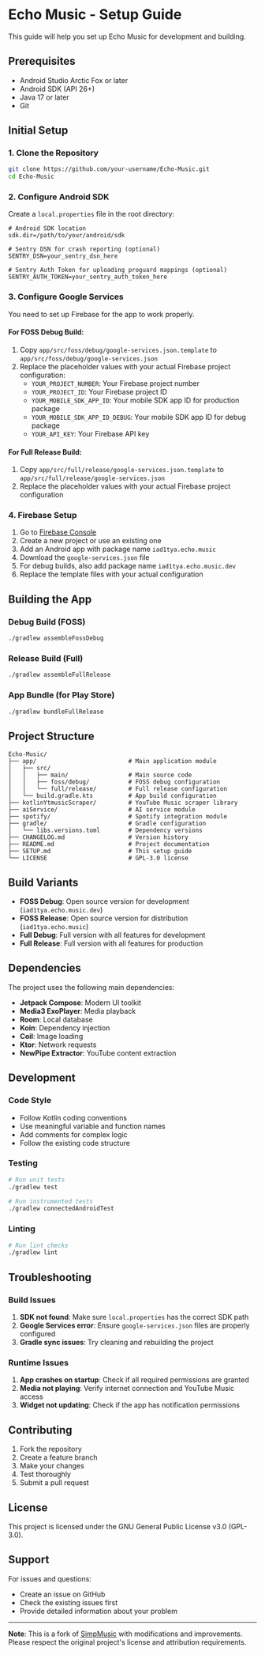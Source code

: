 # Echo Music - Setup Guide

This guide will help you set up Echo Music for development and building.

## Prerequisites

- Android Studio Arctic Fox or later
- Android SDK (API 26+)
- Java 17 or later
- Git

## Initial Setup

### 1. Clone the Repository
```bash
git clone https://github.com/your-username/Echo-Music.git
cd Echo-Music
```

### 2. Configure Android SDK
Create a `local.properties` file in the root directory:
```properties
# Android SDK location
sdk.dir=/path/to/your/android/sdk

# Sentry DSN for crash reporting (optional)
SENTRY_DSN=your_sentry_dsn_here

# Sentry Auth Token for uploading proguard mappings (optional)
SENTRY_AUTH_TOKEN=your_sentry_auth_token_here
```

### 3. Configure Google Services
You need to set up Firebase for the app to work properly.

#### For FOSS Debug Build:
1. Copy `app/src/foss/debug/google-services.json.template` to `app/src/foss/debug/google-services.json`
2. Replace the placeholder values with your actual Firebase project configuration:
   - `YOUR_PROJECT_NUMBER`: Your Firebase project number
   - `YOUR_PROJECT_ID`: Your Firebase project ID
   - `YOUR_MOBILE_SDK_APP_ID`: Your mobile SDK app ID for production package
   - `YOUR_MOBILE_SDK_APP_ID_DEBUG`: Your mobile SDK app ID for debug package
   - `YOUR_API_KEY`: Your Firebase API key

#### For Full Release Build:
1. Copy `app/src/full/release/google-services.json.template` to `app/src/full/release/google-services.json`
2. Replace the placeholder values with your actual Firebase project configuration

### 4. Firebase Setup
1. Go to [Firebase Console](https://console.firebase.google.com/)
2. Create a new project or use an existing one
3. Add an Android app with package name `iad1tya.echo.music`
4. Download the `google-services.json` file
5. For debug builds, also add package name `iad1tya.echo.music.dev`
6. Replace the template files with your actual configuration

## Building the App

### Debug Build (FOSS)
```bash
./gradlew assembleFossDebug
```

### Release Build (Full)
```bash
./gradlew assembleFullRelease
```

### App Bundle (for Play Store)
```bash
./gradlew bundleFullRelease
```

## Project Structure

```
Echo-Music/
├── app/                          # Main application module
│   ├── src/
│   │   ├── main/                 # Main source code
│   │   ├── foss/debug/           # FOSS debug configuration
│   │   └── full/release/         # Full release configuration
│   └── build.gradle.kts          # App build configuration
├── kotlinYtmusicScraper/         # YouTube Music scraper library
├── aiService/                    # AI service module
├── spotify/                      # Spotify integration module
├── gradle/                       # Gradle configuration
│   └── libs.versions.toml        # Dependency versions
├── CHANGELOG.md                  # Version history
├── README.md                     # Project documentation
├── SETUP.md                      # This setup guide
└── LICENSE                       # GPL-3.0 license
```

## Build Variants

- **FOSS Debug**: Open source version for development (`iad1tya.echo.music.dev`)
- **FOSS Release**: Open source version for distribution (`iad1tya.echo.music`)
- **Full Debug**: Full version with all features for development
- **Full Release**: Full version with all features for production

## Dependencies

The project uses the following main dependencies:
- **Jetpack Compose**: Modern UI toolkit
- **Media3 ExoPlayer**: Media playback
- **Room**: Local database
- **Koin**: Dependency injection
- **Coil**: Image loading
- **Ktor**: Network requests
- **NewPipe Extractor**: YouTube content extraction

## Development

### Code Style
- Follow Kotlin coding conventions
- Use meaningful variable and function names
- Add comments for complex logic
- Follow the existing code structure

### Testing
```bash
# Run unit tests
./gradlew test

# Run instrumented tests
./gradlew connectedAndroidTest
```

### Linting
```bash
# Run lint checks
./gradlew lint
```

## Troubleshooting

### Build Issues
1. **SDK not found**: Make sure `local.properties` has the correct SDK path
2. **Google Services error**: Ensure `google-services.json` files are properly configured
3. **Gradle sync issues**: Try cleaning and rebuilding the project

### Runtime Issues
1. **App crashes on startup**: Check if all required permissions are granted
2. **Media not playing**: Verify internet connection and YouTube Music access
3. **Widget not updating**: Check if the app has notification permissions

## Contributing

1. Fork the repository
2. Create a feature branch
3. Make your changes
4. Test thoroughly
5. Submit a pull request

## License

This project is licensed under the GNU General Public License v3.0 (GPL-3.0).

## Support

For issues and questions:
- Create an issue on GitHub
- Check the existing issues first
- Provide detailed information about your problem

---

**Note**: This is a fork of [SimpMusic](https://github.com/maxrave-dev/SimpMusic) with modifications and improvements. Please respect the original project's license and attribution requirements.